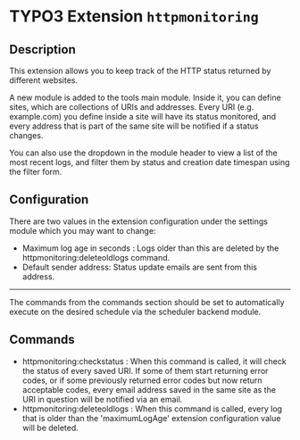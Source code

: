# TYPO3 Extension `httpmonitoring`

## Description

This extension allows you to keep track of the HTTP status returned by different
websites.

A new module is added to the tools main module. Inside it, you can define
sites, which are collections of URIs and addresses. Every URI (e.g. example.com)
you define inside a site will have its status monitored, and every address that
is part of the same site will be notified if a status changes.

You can also use the dropdown in the module header to view a list of the most
recent logs, and filter them by status and creation date timespan using the
filter form.

## Configuration

There are two values in the extension configuration under the settings module
which you may want to change:
* Maximum log age in seconds : Logs older than this are deleted by the
httpmonitoring:deleteoldlogs command.
* Default sender address: Status update emails are sent from this address.

--------------------------------------------------------------------------------

The commands from the commands section should be set to automatically
execute on the desired schedule via the scheduler backend module.

## Commands

* httpmonitoring:checkstatus : When this command is called, it will check the
  status of every saved URI. If some of them start returning error codes,
  or if some previously returned error codes but now return acceptable
  codes, every email address saved in the same site as the URI in question
  will be notified via an email.
* httpmonitoring:deleteoldlogs : When this command is called, every log that
  is older than the 'maximumLogAge' extension configuration value will be
  deleted.
